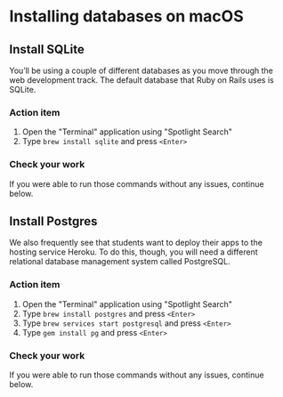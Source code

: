 # Installing databases on macOS

## Install SQLite

You’ll be using a couple of different databases as you move through the web development track. The default database that Ruby on Rails uses is SQLite.

### Action item

1. Open the "Terminal" application using "Spotlight Search"
2. Type `brew install sqlite` and press `<Enter>`

### Check your work

If you were able to run those commands without any issues, continue below.

## Install Postgres

We also frequently see that students want to deploy their apps to the hosting service Heroku. To do this, though, you will need a different relational database management system called PostgreSQL.

### Action item

1. Open the "Terminal" application using "Spotlight Search"
2. Type `brew install postgres` and press `<Enter>`
3. Type `brew services start postgresql` and press `<Enter>`
4. Type `gem install pg` and press `<Enter>`

### Check your work

If you were able to run those commands without any issues, continue below.
